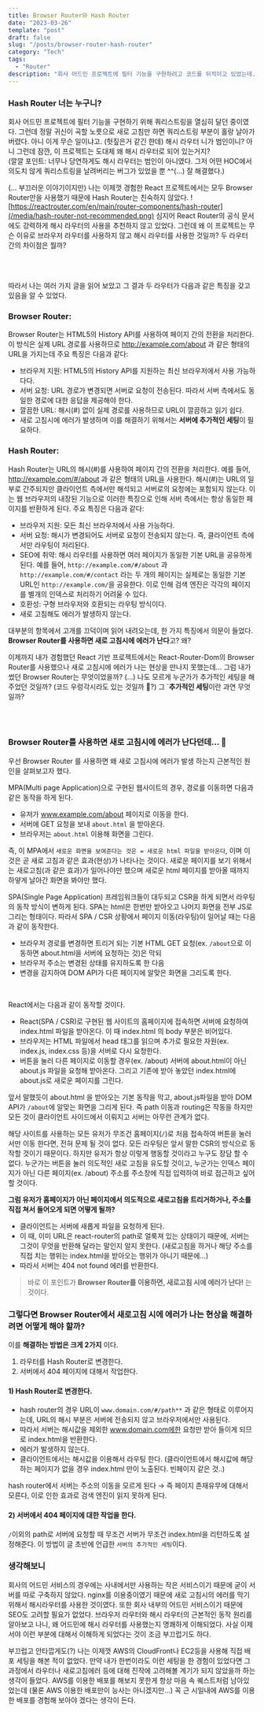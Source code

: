 ```yaml
---
title: Browser Router와 Hash Router
date: "2023-03-26"
template: "post"
draft: false
slug: "/posts/browser-router-hash-router"
category: "Tech"
tags:
  - "Router"
description: "회사 어드민 프로젝트에 필터 기능을 구현하려고 코드를 뒤적이고 있었는데... 그런데 잠깐, 이 프로젝트는 왜 해시 라우터로 되어 있는거지?"
---
```


### Hash Router 너는 누구니?

회사 어드민 프로젝트에 필터 기능을 구현하기 위해 쿼리스트링을 열심히 달던 중이였다. 그런데 정말 귀신이 곡할 노릇으로 새로 고침만 하면 쿼리스트링 부분이 홀랑 날아가버렸다. 아니 이게 무슨 일이냐고. (헛짚은거 같긴 한데) 해시 라우터 니가 범인이니? 아니 그런데 잠깐, 이 프로젝트는 도대체 왜 해시 라우터로 되어 있는거지? <br />
(깔깔 포인트: 너무나 당연하게도 해시 라우터는 범인이 아니였다. 그저 어떤 HOC에서 의도치 않게 쿼리스트링을 날려버리는 버그가 있었을 뿐 ^^(...) 잘 해결했다.)

(… 부끄러운 이야기이지만) 나는 이제껏 경험한 React 프로젝트에서는 모두 Browser Router만을 사용했기 때문에 Hash Router는 친숙하지 않았다.
![https://reactrouter.com/en/main/router-components/hash-router](/media/hash-router-not-recommended.png)
 심지어 React Router의 공식 문서에도 강력하게 해시 라우터의 사용을 추천하지 않고 있었다. 그런데 왜 이 프로젝트는 무슨 이유로 브라우저 라우터를 사용하지 않고 해시 라우터를 사용한 것일까? 두 라우터 간의 차이점은 뭘까?

<br /><br />

따라서 나는 여러 가지 글을 읽어 보았고 그 결과 두 라우터가 다음과 같은 특징을 갖고 있음을 알 수 있었다. 
### Browser Router:
Browser Router는 HTML5의 History API를 사용하여 페이지 간의 전환을 처리한다. 이 방식은 실제 URL 경로를 사용하므로 http://example.com/about 과 같은 형태의 URL을 가지는데 주요 특징은 다음과 같다:
* 브라우저 지원: HTML5의 History API를 지원하는 최신 브라우저에서 사용 가능하다다.
* 서버 요청: URL 경로가 변경되면 서버로 요청이 전송된다. 따라서 서버 측에서도 동일한 경로에 대한 응답을 제공해야 한다.
* 깔끔한 URL: 해시(#) 없이 실제 경로를 사용하므로 URL이 깔끔하고 읽기 쉽다.
* 새로 고침시에 에러가 발생하며 이를 해결하기 위해서는 **서버에 추가적인 세팅**이 필요하다. 

### Hash Router:
Hash Router는 URL의 해시(#)를 사용하여 페이지 간의 전환을 처리한다. 예를 들어, http://example.com/#/about 과 같은 형태의 URL을 사용한다. 해시(#)는 URL의 일부로 간주되지만 클라이언트 측에서만 해석되고 서버로의 요청에는 포함되지 않는다. 이는 웹 브라우저의 내장된 기능으로 이러한 특징으로 인해 서버 측에서는 항상 동일한 페이지를 반환하게 된다. 주요 특징은 다음과 같다:
* 브라우저 지원: 모든 최신 브라우저에서 사용 가능하다.
* 서버 요청: 해시가 변경되어도 서버로 요청이 전송되지 않는다. 즉, 클라이언트 측에서만 라우팅이 처리된다.
* SEO에 취약: 해시 라우터를 사용하면 여러 페이지가 동일한 기본 URL을 공유하게 된다. 예를 들어, `http://example.com/#/about` 과 `http://example.com/#/contact` 라는 두 개의 페이지는 실제로는 동일한 기본 URL인 `http://example.com/`을 공유한다. 이로 인해 검색 엔진은 각각의 페이지를 별개의 인덱스로 처리하기 어려울 수 있다.
* 호환성: 구형 브라우저와 호환되는 라우팅 방식이다.
* 새로 고침해도 에러가 발생하지 않는다. 


대부분의 항목에서 고개를 끄덕이며 읽어 내려오는데, 한 가지 특징에서 의문이 들었다. **Browser Router를 사용하면 새로 고침시에 에러가 난다**고? 왜?

이제까지 내가 경험했던 React 기반 프로젝트에서는 React-Router-Dom의 Browser Router를 사용했으나 새로 고침시에 에러가 나는 현상을 만나지 못했는데... 그럼 내가 썼던 Browser Router는 무엇이었을까? (…) 나도 모르게 누군가가 추가적인 세팅을 해 주었던 것일까? (코드 우렁각시라도 있는 것일까 🥺?) 그 `**추가적인 세팅**이란 과연 무엇일까?

<br /><br />

### Browser Router를 사용하면 새로 고침시에 에러가 난다던데… 🤔
우선 Browser Router 를 사용하면 왜 새로 고침시에 에러가 발생 하는지 근본적인 원인을 살펴보고자 했다.

MPA(Multi page Application)으로 구현된 웹사이트의 경우, 경로를 이동하면 다음과 같은 동작을 하게 된다.
- 유저가 www.example.com/about 페이지로 이동을 한다.
- 서버에 GET 요청을 보내 `about.html` 을 받아온다.
- 브라우저는 `about.html` 이용해 화면을 그린다.

즉, 이 MPA에서 `새로운 화면을 보여준다는 것은 = 새로운 html 파일을 받아온다`, 이며 이것은 곧 새로 고침과 같은 효과(현상)가 나타나는 것이다. 새로운 페이지를 보기 위해서는 새로고침(과 같은 효과)가 일어나야만 했으며 새로운 html 페이지를 받아올 때까지 하얗게 날아간 화면을 봐야만 했다.
<br />

SPA(Single Page Application) 프레임워크들이 대두되고 CSR을 하게 되면서 라우팅의 동작 방식이 변하게 된다. SPA는 html은 한번만 받아오고 나머지 화면을 전부 JS로 그리는 형태이다. 따라서 SPA / CSR 상황에서 페이지 이동(라우팅)이 일어날 때는 다음과 같이 동작한다.

- 브라우저 경로를 변경하면 트리거 되는 기본 HTML GET 요청(ex. `/about`으로 이동하면 about.html을 서버에 요청하는 것)은 막되
- 브라우저 주소는 변경된 상태를 유지하도록 한 다음
- 변경을 감지하여 DOM API가 다른 페이지에 알맞은 화면을 그리도록 한다.
<br />

React에서는 다음과 같이 동작할 것이다.
* React(SPA / CSR)로 구현된 웹 사이트의 홈페이지에 접속하면 서버에 요청하여 index.html 파일을 받아온다. 이 때 index.html 의 body 부분은 비어있다. 
* 브라우저는 HTML 파일에서 head 태그를 읽으며 추가로 필요한 자원(ex. index.js, index.css 등)을 서버로 다시 요청한다.
* 버튼을 눌러 다른 페이지로 이동할 경우(ex. /about) 서버에 about.html이 아닌 about.js 파일을 요청해 받아온다. 그리고 기존에 받아 놓았던 index.html에 about.js로 새로운 페이지를 그린다.

앞서 말했듯이 about.html 을 받아오는 기본 동작을 막고, about.js파일을 받아 DOM API가 `/about`에 알맞는 화면을 그리게 된다. 즉 path 이동과 routing은 작동을 하지만 모든 것이 클라이언트 사이드에서 이뤄지고 서버는 아무런 관계가 없다.
<br />

해당 사이트를 사용하는 모든 유저가 무조건 홈페이지(`/`)로 처음 접속하여 버튼을 눌러서만 이동 한다면, 전혀 문제 될 것이 없다. 모든 라우팅은 앞서 말한 CSR의 방식으로 동작할 것이기 때문이다. 하지만 유저가 항상 이렇게 행동할 것이라고 누구도 장담 할 수 없다. 누군가는 버튼을 눌러 의도적인 새로 고침을 유도할 것이고, 누군가는 인덱스 페이지가 아닌 다른 페이지(ex. /about) 주소를 주소창에 직접 입력하여 바로 접근하고 싶어할 것이다.
<br />

**그럼 유저가 홈페이지가 아닌 페이지에서 의도적으로 새로고침을 트리거하거나, 주소를 직접 쳐서 들어오게 되면 어떻게 될까?**
* 클라이언트는 서버에 새롭게 파일을 요청하게 된다.
* 이 때, 이미 URL은 react-router의 path로 얼룩져 있는 상태이기 때문에, 서버는 그것이 무엇을 반환해 달라는 말인지 알지 못한다. (새로고침을 하거나 해당 주소를 직접 치는 행위는 index.html을 받아오는 행위가 아니기 때문에…)
* 따라서 서버는 404 not found 에러를 반환한다.

> 바로 이 포인트가 **Browser Router를 이용하면, 새로고침 시에 에러가 난다!** 는 것이다.

### 그렇다면 Browser Router에서 새로고침 시에 에러가 나는 현상을 해결하려면 어떻게 해야 할까?

이를 **해결하는 방법은 크게 2가지** 이다.

1. 라우터를 Hash Router로 변경한다.
2. 서버에서 404 페이지에 대해서 작업한다.
   <br />

#### 1) Hash Router로 변경한다.

- hash router의 경우 URL이 `www.domain.com/#/path**` 과 같은 형태로 이루어지는데, URL의 해시 부분은 서버에 전송되지 않고 브라우저에서만 사용된다.
- 따라서 서버는 해시값을 제외한 www.domain.com에한 요청만 받아 들이게 되므로 index.html을 반환한다.
- 에러가 발생하지 않는다.
- 클라이언트에서는 해시값을 이용해서 라우팅 한다. (클라이언트에서 해시값에 해당하는 페이지가 없을 경우 index.html 만이 노출된다. 빈페이지 같은 것..)

hash router에서 서버는 주소의 이동을 모르게 된다 → 즉 페이지 존재유무에 대해서 모른다, 이로 인한 효과로 검색 엔진이 읽지 못하게 된다.

#### 2) 서버에서 404 페이지에 대한 작업을 한다.

`/`이외의 path로 서버에 요청할 때 무조건 서버가 무조건 index.html을 리턴하도록 설정해준다. 이 방법이 글 초반에 언급한 `서버의 추가적인 세팅`이다.
<br />

### 생각해보니

회사의 어드민 서비스의 경우에는 사내에서만 사용하는 작은 서비스이기 때문에 굳이 서버를 따로 구축하지 않았다. nginx를 이용중이였기 때문에 새로 고침시의 에러를 막기 위해서 해시라우터를 사용한 것이였다. 또한 회사 내부의 어드민 서비스이기 때문에 SEO도 고려할 필요가 없었다. 브라우저 라우터와 해시 라우터의 근본적인 동작 원리를 알아보고 나니, 왜 어드민에 해시 라우터를 사용했는지 명쾌하게 이해되었다. 사실 이제서야 이런 부분에 대해서 이해하게 되었다는 것이 조금 부끄럽기도 하다.

부끄럽고 안타깝게도(?) 나는 이제껏 AWS의 CloudFront나 EC2등을 사용해 직접 배포 세팅을 해본 적이 없었다. 만약 내가 한번이라도 이런 세팅을 한 경험이 있었다면 그 과정에서 라우터나 새로고침에러 등에 대해 진작에 고려해볼 계기가 되지 않았을까 하는 생각이 들었다. AWS를 이용한 배포를 해보지 못한게 항상 마음 속 퀘스트처럼 남아있었는데 (물론 AWS 이용한 배포만이 능사는 아니겠지만...) 꼭 근 시일내에 AWS를 이용한 배포를 경험해 보아야 겠다는 생각이 든다.
